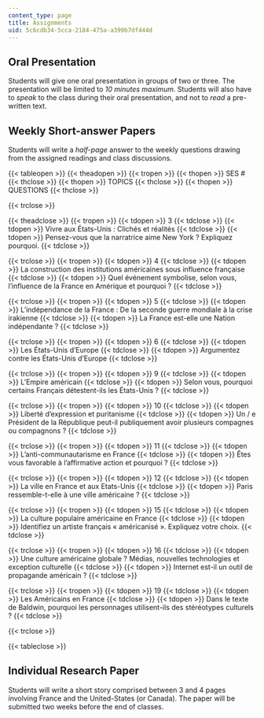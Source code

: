 ```yaml
---
content_type: page
title: Assignments
uid: 5c6cdb34-5cca-2184-475a-a399b7df444d
---
```


Oral Presentation
-----------------

Students will give one oral presentation in groups of two or three. The presentation will be limited to _10 minutes maximum_. Students will also have to _speak_ to the class during their oral presentation, and not to _read_ a pre-written text.

Weekly Short-answer Papers
--------------------------

Students will write a _half-page_ answer to the weekly questions drawing from the assigned readings and class discussions.

{{< tableopen >}}
{{< theadopen >}}
{{< tropen >}}
{{< thopen >}}
SES #
{{< thclose >}}
{{< thopen >}}
TOPICS
{{< thclose >}}
{{< thopen >}}
QUESTIONS
{{< thclose >}}

{{< trclose >}}

{{< theadclose >}}
{{< tropen >}}
{{< tdopen >}}
3
{{< tdclose >}}
{{< tdopen >}}
Vivre aux États-Unis : Clichés et réalités
{{< tdclose >}}
{{< tdopen >}}
Pensez-vous que la narratrice aime New York ? Expliquez pourquoi.
{{< tdclose >}}

{{< trclose >}}
{{< tropen >}}
{{< tdopen >}}
4
{{< tdclose >}}
{{< tdopen >}}
La construction des institutions américaines sous influence française
{{< tdclose >}}
{{< tdopen >}}
Quel événement symbolise, selon vous, l’influence de la France en Amérique et pourquoi ?
{{< tdclose >}}

{{< trclose >}}
{{< tropen >}}
{{< tdopen >}}
5
{{< tdclose >}}
{{< tdopen >}}
L’indépendance de la France : De la seconde guerre mondiale à la crise irakienne
{{< tdclose >}}
{{< tdopen >}}
La France est-elle une Nation indépendante ?
{{< tdclose >}}

{{< trclose >}}
{{< tropen >}}
{{< tdopen >}}
6
{{< tdclose >}}
{{< tdopen >}}
Les États-Unis d’Europe
{{< tdclose >}}
{{< tdopen >}}
Argumentez contre les États-Unis d’Europe
{{< tdclose >}}

{{< trclose >}}
{{< tropen >}}
{{< tdopen >}}
9
{{< tdclose >}}
{{< tdopen >}}
L’Empire américain
{{< tdclose >}}
{{< tdopen >}}
Selon vous, pourquoi certains Français détestent-ils les États-Unis ?
{{< tdclose >}}

{{< trclose >}}
{{< tropen >}}
{{< tdopen >}}
10
{{< tdclose >}}
{{< tdopen >}}
Liberté d’expression et puritanisme
{{< tdclose >}}
{{< tdopen >}}
Un / e Président de la République peut-il publiquement avoir plusieurs compagnes ou compagnons ?
{{< tdclose >}}

{{< trclose >}}
{{< tropen >}}
{{< tdopen >}}
11
{{< tdclose >}}
{{< tdopen >}}
L’anti-communautarisme en France
{{< tdclose >}}
{{< tdopen >}}
Êtes vous favorable à l’affirmative action et pourquoi ?
{{< tdclose >}}

{{< trclose >}}
{{< tropen >}}
{{< tdopen >}}
12
{{< tdclose >}}
{{< tdopen >}}
La ville en France et aux Etats-Unis
{{< tdclose >}}
{{< tdopen >}}
Paris ressemble-t-elle à une ville américaine ?
{{< tdclose >}}

{{< trclose >}}
{{< tropen >}}
{{< tdopen >}}
15
{{< tdclose >}}
{{< tdopen >}}
La culture populaire américaine en France
{{< tdclose >}}
{{< tdopen >}}
Identifiez un artiste français « américanisé ». Expliquez votre choix.
{{< tdclose >}}

{{< trclose >}}
{{< tropen >}}
{{< tdopen >}}
16
{{< tdclose >}}
{{< tdopen >}}
Une culture américaine globale ? Médias, nouvelles technologies et exception culturelle
{{< tdclose >}}
{{< tdopen >}}
Internet est-il un outil de propagande américain ?
{{< tdclose >}}

{{< trclose >}}
{{< tropen >}}
{{< tdopen >}}
19
{{< tdclose >}}
{{< tdopen >}}
Les Américains en France
{{< tdclose >}}
{{< tdopen >}}
Dans le texte de Baldwin, pourquoi les personnages utilisent-ils des stéréotypes culturels ?
{{< tdclose >}}

{{< trclose >}}

{{< tableclose >}}

Individual Research Paper
-------------------------

Students will write a short story comprised between 3 and 4 pages involving France and the United-States (or Canada). The paper will be submitted two weeks before the end of classes.